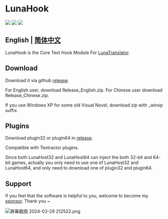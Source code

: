 # LunaHook

<p align="left">
    <a href="./LICENSE"><img src="https://img.shields.io/github/license/HIllya51/LunaHook"></a>
    <a href="https://github.com/HIllya51/LunaHook/releases"><img src="https://img.shields.io/github/v/release/HIllya51/LunaHook?color=ffa"></a>
    <a href="https://github.com/HIllya51/LunaHook/stargazers"><img src="https://img.shields.io/github/stars/HIllya51/LunaHook?color=ccf"></a>
</p>

## English | [简体中文](README_zh.md) 

LunaHook is the Core Text Hook Module For [LunaTranslator](https://github.com/HIllya51/LunaTranslator).

## Download

Download it via github [release](https://github.com/HIllya51/LunaHook/releases).

For English user, download Release_English.zip. For Chinese user download Release_Chinese.zip.

If you use Windows XP for some old Visual Novel, download zip with _winxp suffix.

## Plugins

Download plugin32 or plugin64 in [release](https://github.com/HIllya51/LunaHook/releases).

Compatible with Textractor plugins.

Since both LunaHost32 and LunaHost64 can inject the both 32-bit and 64-bit games, actually you only need to use one of LunaHost32 and LunaHost64, and only need to download one of plugin32 and plugin64.

## Support

If you feel that the software is helpful to you, welcome to become my [sponsor](https://patreon.com/HIllya51). Thank you ~ 

<img src="https://p.inari.site/guest/24-04/21/6624ee26d3093.png" alt="屏幕截图 2024-03-29 212522.png" title="屏幕截图 2024-03-29 212522.png" />